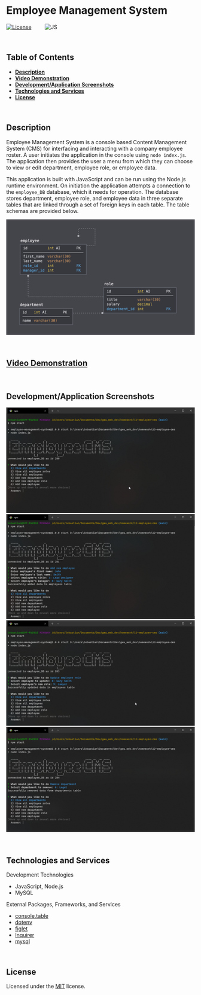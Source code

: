 # **Employee Management System**
[![License](https://img.shields.io/badge/License-MIT-yellow.svg?style=flat-square)](https://opensource.org/licenses/MIT) &emsp;&emsp;
![JS](https://img.shields.io/badge/Code-JavaScript-informational?style=flat-square&logo=javascript&logoColor=white&color=yellow)


&nbsp;
## **Table of Contents**
  - [**Description**](#description)
  - [**Video Demonstration**](#video-demonstration)
  - [**Development/Application Screenshots**](#developmentapplication-screenshots)
  - [**Technologies and Services**](#technologies-and-services)
  - [**License**](#license)


&nbsp;
## **Description**
Employee Management System is a console based Content Management System (CMS) for interfacing and interacting with a company employee roster. A user initiates the application in the console using 
`node index.js`. The application then provides the user a menu from which they can choose to view or edit department, employee role, or employee data. 

This application is built with JavaScript and can be run using the Node.js runtime environment. On  initiation the application attempts a connection to the `employee_DB` database, which it needs for operation. The database stores department, employee role, and employee data in three separate tables that are linked through a set of foreign keys in each table. The table schemas are provided below.

<img src="./assets/schema.png" alt="Database Schema" width="650">


&nbsp;
## **[Video Demonstration](https://youtu.be/z4xDjCrSHxc)**
&nbsp;
## **Development/Application Screenshots**
<img src="./assets/app-main-menu.png" alt="app start and main menu">
<img src="./assets/app-add-employee.png" alt="app add new employee">
<img src="./assets/app-update-role.png" alt="app update employee role">
<img src="./assets/app-remove-department.png" alt="app remove department">


&nbsp;
## **Technologies and Services**
Development Technologies
- JavaScript, Node.js
- MySQL


External Packages, Frameworks, and Services
- [console.table](https://www.npmjs.com/package/console.table)
- [dotenv](https://www.npmjs.com/package/dotenv)
- [figlet](https://www.npmjs.com/package/figlet)
- [Inquirer](https://www.npmjs.com/package/inquirer)
- [mysql](https://www.npmjs.com/package/mysql)


&nbsp;
## **License**
Licensed under the [MIT](./LICENSE) license.